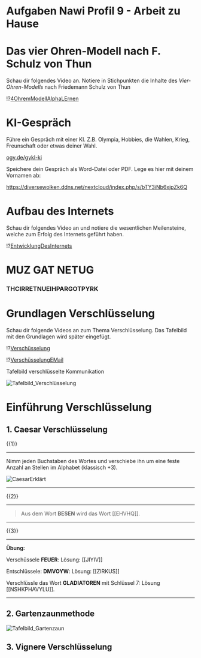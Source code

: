 
# Aufgaben Nawi Profil 9 - Arbeit zu Hause

# Das vier Ohren-Modell nach F. Schulz von Thun

Schau dir folgendes Video an. Notiere in Stichpunkten die Inhalte des _Vier-Ohren-Modells_ nach Friedemann Schulz von Thun

!?[4OhremModellAlphaLErnen](https://www.youtube.com/watch?v=9VJn1cPbf1A)

# KI-Gespräch

Führe ein Gespräch mit einer KI. Z.B. Olympia, Hobbies, die Wahlen, Krieg, Freunschaft oder etwas deiner Wahl.

[ogy.de/gykl-ki](https://go.fobizz.com/?token=d29d855d3e33da30)

Speichere dein Gespräch als Word-Datei oder PDF. Lege es hier mit deinem Vornamen ab:

https://diversewolken.ddns.net/nextcloud/index.php/s/bTY3iNb6xjpZk6Q

# Aufbau des Internets

Schau dir folgendes Video an und notiere die wesentlichen Meilensteine, welche zum Erfolg des Internets geführt haben.

!?[EntwicklungDesInternets](https://www.youtube.com/watch?v=EKm6pJSI-aQ)

# MUZ GAT NETUG 

<H3> THCIRRETNUEIHPARGOTPYRK </H3>

# Grundlagen Verschlüsselung

Schau dir folgende Videos an zum Thema Verschlüsselung. Das Tafelbild mit den Grundlagen wird später eingefügt.

!?[Verschüsselung](https://www.youtube.com/watch?v=WaPwvaQQZjU)

!?[VerschüsselungEMail](https://www.youtube.com/watch?v=inxNRA4xK1Q)

Tafelbild verschlüsselte Kommunikation

![Tafelbild_Verschlüsselung](https://diversewolken.ddns.net/nextcloud/index.php/s/MsxAqHnd7iwMCZs/download)

# Einführung Verschlüsselung

## 1. Caesar Verschlüsselung

{{1}}
*************
Nimm jeden Buchstaben des Wortes und verschiebe ihn um eine feste Anzahl an Stellen im Alphabet (klassisch +3).

![CaesarErklärt](https://assets.serlo.org/dc09c860-3828-11ee-b962-1fa7d97ba81a/CaesarVerschlsselung.svg)
*************

{{2}}
************
> Aus dem Wort __BESEN__ wird das Wort [[EHVHQ]].
************


{{3}}
********

__Übung:__

Verschüssele __FEUER__: Lösung: [[JIYIV]]

Entschlüssele: __DMVOYW__: Lösung: [[ZIRKUS]]

Verschlüssle das Wort __GLADIATOREN__ mit Schlüssel 7: Lösung [[NSHKPHAVYLU]].

************



## 2. Gartenzaunmethode

![Tafelbild_Gartenzaun](https://diversewolken.ddns.net/nextcloud/index.php/s/oJj2xDnRGEwSLpp/download)

## 3. Vignere Verschlüsselung